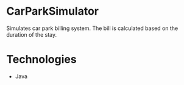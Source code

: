 # CarParkSimulator
Simulates car park billing system. The bill is calculated based on the duration of the stay.

# Technologies
* Java
